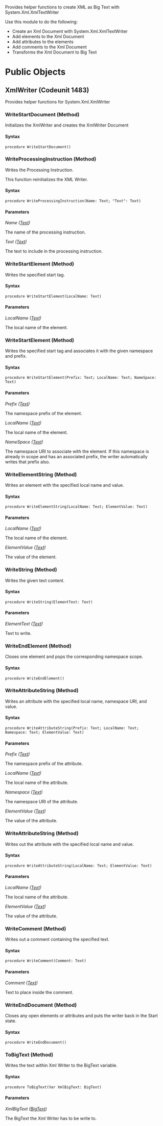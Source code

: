 Provides helper functions to create XML as Big Text with System.Xml.XmlTextWriter

Use this module to do the following:
- Create an Xml Document with System.Xml.XmlTextWriter
- Add elements to the Xml Document
- Add attributes to the elements
- Add comments to the Xml Document
- Transforms the Xml Document to Big Text
# Public Objects
## XmlWriter (Codeunit 1483)

 Provides helper functions for System.Xml.XmlWriter
 

### WriteStartDocument (Method) <a name="WriteStartDocument"></a> 

 Initializes the XmlWriter and creates the XmlWriter Document
 

#### Syntax
```
procedure WriteStartDocument()
```
### WriteProcessingInstruction (Method) <a name="WriteProcessingInstruction"></a> 

 Writes the Processing Instruction.
 

This function reinitializes the XML Writer.

#### Syntax
```
procedure WriteProcessingInstruction(Name: Text; "Text": Text)
```
#### Parameters
*Name ([Text](https://go.microsoft.com/fwlink/?linkid=2210031))* 

The name of the processing instruction.

*Text ([Text](https://go.microsoft.com/fwlink/?linkid=2210031))* 

The text to include in the processing instruction.

### WriteStartElement (Method) <a name="WriteStartElement"></a> 

 Writes the specified start tag.
 

#### Syntax
```
procedure WriteStartElement(LocalName: Text)
```
#### Parameters
*LocalName ([Text](https://go.microsoft.com/fwlink/?linkid=2210031))* 

The local name of the element.

### WriteStartElement (Method) <a name="WriteStartElement"></a> 

 Writes the specified start tag and associates it with the given namespace and prefix.
 

#### Syntax
```
procedure WriteStartElement(Prefix: Text; LocalName: Text; NameSpace: Text)
```
#### Parameters
*Prefix ([Text](https://go.microsoft.com/fwlink/?linkid=2210031))* 

The namespace prefix of the element.

*LocalName ([Text](https://go.microsoft.com/fwlink/?linkid=2210031))* 

The local name of the element.

*NameSpace ([Text](https://go.microsoft.com/fwlink/?linkid=2210031))* 

The namespace URI to associate with the element. If this namespace is already in scope and has an associated prefix, the writer automatically writes that prefix also.

### WriteElementString (Method) <a name="WriteElementString"></a> 

 Writes an element with the specified local name and value.
 

#### Syntax
```
procedure WriteElementString(LocalName: Text; ElementValue: Text)
```
#### Parameters
*LocalName ([Text](https://go.microsoft.com/fwlink/?linkid=2210031))* 

The local name of the element.

*ElementValue ([Text](https://go.microsoft.com/fwlink/?linkid=2210031))* 

The value of the element.

### WriteString (Method) <a name="WriteString"></a> 

 Writes the given text content.
 

#### Syntax
```
procedure WriteString(ElementText: Text)
```
#### Parameters
*ElementText ([Text](https://go.microsoft.com/fwlink/?linkid=2210031))* 

Text to write.

### WriteEndElement (Method) <a name="WriteEndElement"></a> 

 Closes one element and pops the corresponding namespace scope.
 

#### Syntax
```
procedure WriteEndElement()
```
### WriteAttributeString (Method) <a name="WriteAttributeString"></a> 

 Writes an attribute with the specified local name, namespace URI, and value.
 

#### Syntax
```
procedure WriteAttributeString(Prefix: Text; LocalName: Text; Namespace: Text; ElementValue: Text)
```
#### Parameters
*Prefix ([Text](https://go.microsoft.com/fwlink/?linkid=2210031))* 

The namespace prefix of the attribute.

*LocalName ([Text](https://go.microsoft.com/fwlink/?linkid=2210031))* 

The local name of the attribute.

*Namespace ([Text](https://go.microsoft.com/fwlink/?linkid=2210031))* 

The namespace URI of the attribute.

*ElementValue ([Text](https://go.microsoft.com/fwlink/?linkid=2210031))* 

The value of the attribute.

### WriteAttributeString (Method) <a name="WriteAttributeString"></a> 

 Writes out the attribute with the specified local name and value.
 

#### Syntax
```
procedure WriteAttributeString(LocalName: Text; ElementValue: Text)
```
#### Parameters
*LocalName ([Text](https://go.microsoft.com/fwlink/?linkid=2210031))* 

The local name of the attribute.

*ElementValue ([Text](https://go.microsoft.com/fwlink/?linkid=2210031))* 

The value of the attribute.

### WriteComment (Method) <a name="WriteComment"></a> 

 Writes out a comment <!-- ... --> containing the specified text.
 

#### Syntax
```
procedure WriteComment(Comment: Text)
```
#### Parameters
*Comment ([Text](https://go.microsoft.com/fwlink/?linkid=2210031))* 

Text to place inside the comment.

### WriteEndDocument (Method) <a name="WriteEndDocument"></a> 

 Closes any open elements or attributes and puts the writer back in the Start state.
 

#### Syntax
```
procedure WriteEndDocument()
```
### ToBigText (Method) <a name="ToBigText"></a> 

 Writes the text within Xml Writer to the BigText variable.
 

#### Syntax
```
procedure ToBigText(Var XmlBigText: BigText)
```
#### Parameters
*XmlBigText ([BigText]())* 

The BigText the Xml Writer has to be write to.

